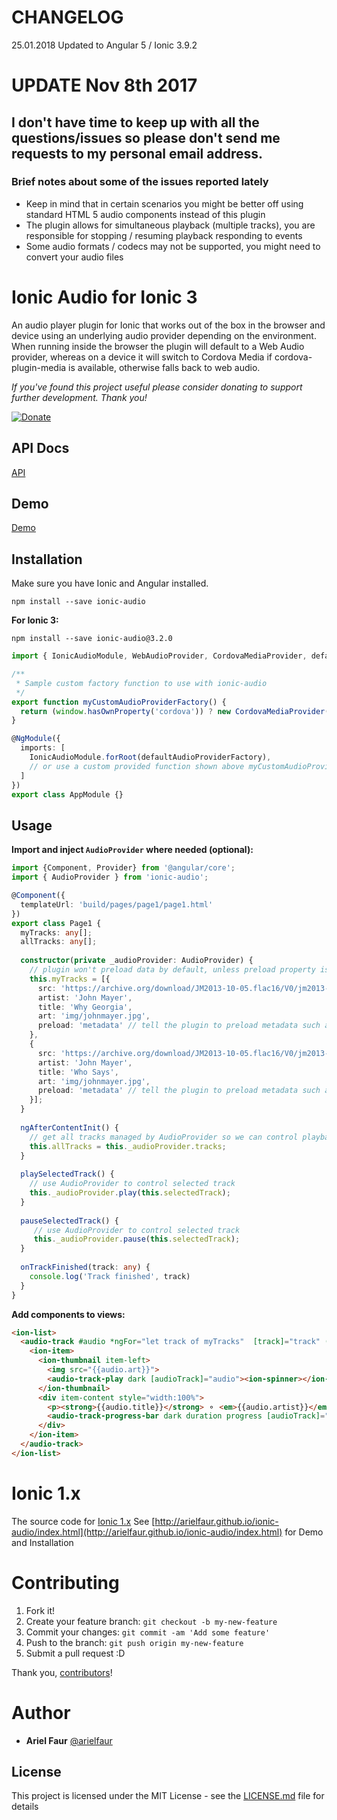 # CHANGELOG
25.01.2018 Updated to Angular 5 / Ionic 3.9.2

# UPDATE Nov 8th 2017
## I don't have time to keep up with all the questions/issues so please don't send me requests to my personal email address.

### Brief notes about some of the issues reported lately
- Keep in mind that in certain scenarios you might be better off using standard HTML 5 audio components instead of this plugin
- The plugin allows for simultaneous playback (multiple tracks), you are responsible for stopping / resuming playback responding to events
- Some audio formats / codecs may not be supported, you might need to convert your audio files


# Ionic Audio for Ionic 3

An audio player plugin for Ionic that works out of the box in the browser and device using an underlying audio provider depending on the environment. When running inside the browser the plugin will default to a Web Audio provider, whereas on a device it will switch to Cordova Media if cordova-plugin-media is available, otherwise falls back to web audio.

_If you've found this project useful please consider donating to support further development. Thank you!_

[![Donate](https://www.paypalobjects.com/en_US/GB/i/btn/btn_donateCC_LG.gif)](https://www.paypal.com/cgi-bin/webscr?cmd=_donations&business=KVDN3LVPRSRHC&lc=GB&item_name=Ionic%20Audio&currency_code=USD&bn=PP%2dDonationsBF%3abtn_donateCC_LG%2egif%3aNonHosted)


## API Docs

[API](http://arielfaur.github.io/ionic-audio/2.0/docs/modules/ionic-audio.html)

## Demo

[Demo](https://arielfaur.github.io/ionic-audio-demo/)

## Installation

Make sure you have Ionic and Angular installed.

```
npm install --save ionic-audio
```

**For Ionic 3:**
```
npm install --save ionic-audio@3.2.0
```


```typescript
import { IonicAudioModule, WebAudioProvider, CordovaMediaProvider, defaultAudioProviderFactory } from 'ionic-audio';

/**
 * Sample custom factory function to use with ionic-audio
 */
export function myCustomAudioProviderFactory() {
  return (window.hasOwnProperty('cordova')) ? new CordovaMediaProvider() : new WebAudioProvider();
}

@NgModule({
  imports: [
    IonicAudioModule.forRoot(defaultAudioProviderFactory), 
    // or use a custom provided function shown above myCustomAudioProviderFactory
  ]
})
export class AppModule {}
```

## Usage

**Import and inject `AudioProvider` where needed (optional):**

```typescript
import {Component, Provider} from '@angular/core';
import { AudioProvider } from 'ionic-audio';

@Component({
  templateUrl: 'build/pages/page1/page1.html'
})
export class Page1 {
  myTracks: any[];
  allTracks: any[];
   
  constructor(private _audioProvider: AudioProvider) { 
    // plugin won't preload data by default, unless preload property is defined within json object - defaults to 'none'
    this.myTracks = [{
      src: 'https://archive.org/download/JM2013-10-05.flac16/V0/jm2013-10-05-t12-MP3-V0.mp3',
      artist: 'John Mayer',
      title: 'Why Georgia',
      art: 'img/johnmayer.jpg',
      preload: 'metadata' // tell the plugin to preload metadata such as duration for this track, set to 'none' to turn off
    },
    {
      src: 'https://archive.org/download/JM2013-10-05.flac16/V0/jm2013-10-05-t30-MP3-V0.mp3',
      artist: 'John Mayer',
      title: 'Who Says',
      art: 'img/johnmayer.jpg',
      preload: 'metadata' // tell the plugin to preload metadata such as duration for this track,  set to 'none' to turn off
    }];
  }
  
  ngAfterContentInit() {     
    // get all tracks managed by AudioProvider so we can control playback via the API
    this.allTracks = this._audioProvider.tracks; 
  }
  
  playSelectedTrack() {
    // use AudioProvider to control selected track 
    this._audioProvider.play(this.selectedTrack);
  }
  
  pauseSelectedTrack() {
     // use AudioProvider to control selected track 
     this._audioProvider.pause(this.selectedTrack);
  }
         
  onTrackFinished(track: any) {
    console.log('Track finished', track)
  } 
}
```

**Add components to views:**

```html
<ion-list>
  <audio-track #audio *ngFor="let track of myTracks"  [track]="track" (onFinish)="onTrackFinished($event)">
    <ion-item>  
      <ion-thumbnail item-left>
        <img src="{{audio.art}}">
        <audio-track-play dark [audioTrack]="audio"><ion-spinner></ion-spinner></audio-track-play>  
      </ion-thumbnail>
      <div item-content style="width:100%">
        <p><strong>{{audio.title}}</strong> ⚬ <em>{{audio.artist}}</em></p>
        <audio-track-progress-bar dark duration progress [audioTrack]="audio" [ngStyle]="{visibility: audio.completed > 0 ? 'visible' : 'hidden'}"></audio-track-progress-bar>
      </div>
    </ion-item>    
  </audio-track>
</ion-list>
```

# Ionic 1.x

The source code for [Ionic 1.x](https://github.com/arielfaur/ionic-audio)
See [http://arielfaur.github.io/ionic-audio/index.html](http://arielfaur.github.io/ionic-audio/index.html) for Demo and Installation 

# Contributing

1. Fork it!
2. Create your feature branch: `git checkout -b my-new-feature`
3. Commit your changes: `git commit -am 'Add some feature'`
4. Push to the branch: `git push origin my-new-feature`
5. Submit a pull request :D

Thank you, [contributors]!

[contributors]: https://github.com/arielfaur/ionic-audio/graphs/contributors


# Author

* **Ariel Faur** [@arielfaur](https://github.com/arielfaur)

## License

This project is licensed under the MIT License - see the [LICENSE.md](LICENSE.md) file for details
